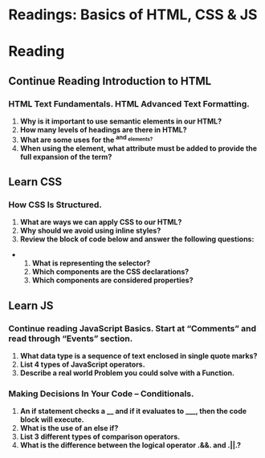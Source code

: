 <h1>Readings: Basics of HTML, CSS & JS</h1>

# Reading
## Continue Reading Introduction to HTML
### HTML Text Fundamentals. HTML Advanced Text Formatting.
1. **Why is it important to use semantic elements in our HTML?**
2. **How many levels of headings are there in HTML?**
3. **What are some uses for the <sup> and <sub> elements?**
4. **When using the <abbr> element, what attribute must be added to provide the full expansion of the term?**

## Learn CSS
### How CSS Is Structured.
1. **What are ways we can apply CSS to our HTML?**
2. **Why should we avoid using inline styles?**
3. **Review the block of code below and answer the following questions:**
* 1. **What is representing the selector?**
  2. **Which components are the CSS declarations?**
  3. **Which components are considered properties?**
  
## Learn JS
### Continue reading JavaScript Basics. Start at “Comments” and read through “Events” section.
1. **What data type is a sequence of text enclosed in single quote marks?**
2. **List 4 types of JavaScript operators.**
3. **Describe a real world Problem you could solve with a Function.**
### Making Decisions In Your Code – Conditionals.
1. **An if statement checks a __ and if it evaluates to ___, then the code block will execute.**
2. **What is the use of an else if?**
3. **List 3 different types of comparison operators.**
4. **What is the difference between the logical operator .&&. and .||.?**
